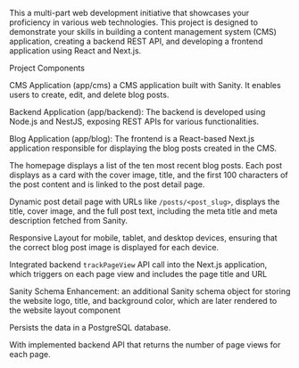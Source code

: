 This a multi-part web development initiative that showcases your proficiency in various web technologies. This project is designed to demonstrate your skills in building a content management system (CMS) application, creating a backend REST API, and developing a frontend application using React and Next.js.

Project Components

CMS Application (app/cms) a CMS application built with Sanity. It enables users to create, edit, and delete blog posts.

Backend Application (app/backend): The backend is developed using Node.js and NestJS, exposing REST APIs for various functionalities.

Blog Application (app/blog): The frontend is a React-based Next.js application responsible for displaying the blog posts created in the CMS.


The homepage displays a list of the ten most recent blog posts. Each post displays as a card with the cover image, title, and the first 100 characters of the post content and is linked to the post detail page.

Dynamic post detail page with URLs like `/posts/<post_slug>`, displays the title, cover image, and the full post text, including the meta title and meta description fetched from Sanity.

Responsive Layout for mobile, tablet, and desktop devices, ensuring that the correct blog post image is displayed for each device.

Integrated backend `trackPageView` API call into the Next.js application, which triggers on each page view and includes the page title and URL

Sanity Schema Enhancement: an additional Sanity schema object for storing the website logo, title, and background color, which are later rendered to the website layout component

Persists the data in a PostgreSQL database.

With implemented backend API that returns the number of page views for each page.

